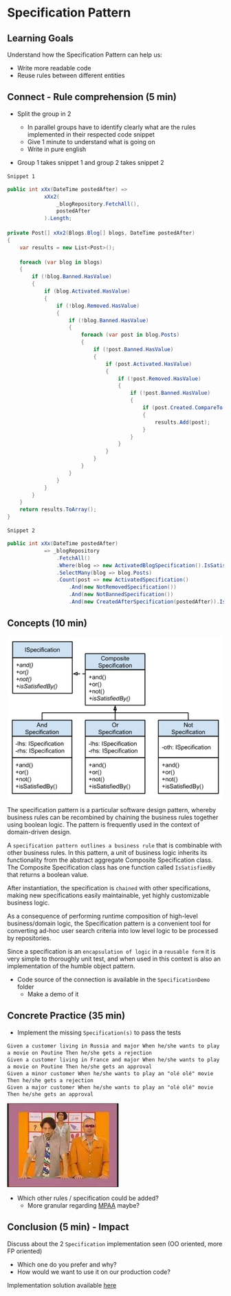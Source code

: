 # Specification Pattern
## Learning Goals
Understand how the Specification Pattern can help us:
- Write more readable code
- Reuse rules between different entities

## Connect - Rule comprehension (5 min)
- Split the group in 2
  - In parallel groups have to identify clearly what are the rules implemented in their respected code snippet 
  - Give 1 minute to understand what is going on
  - Write in pure english

- Group 1 takes snippet 1 and group 2 takes snippet 2

`Snippet 1`
```c#
public int xXx(DateTime postedAfter) => 
            xXx2(
                _blogRepository.FetchAll(),
                postedAfter
            ).Length;

private Post[] xXx2(Blogs.Blog[] blogs, DateTime postedAfter)
{
    var results = new List<Post>();

    foreach (var blog in blogs)
    {
        if (!blog.Banned.HasValue)
        {
            if (blog.Activated.HasValue)
            {
                if (!blog.Removed.HasValue)
                {
                    if (!blog.Banned.HasValue)
                    {
                        foreach (var post in blog.Posts)
                        {
                            if (!post.Banned.HasValue)
                            {
                                if (post.Activated.HasValue)
                                {
                                    if (!post.Removed.HasValue)
                                    {
                                        if (!post.Banned.HasValue)
                                        {
                                            if (post.Created.CompareTo(postedAfter) == 1)
                                            {
                                                results.Add(post);
                                            }
                                        }
                                    }
                                }
                            }
                        }
                    }
                }
            }
        }
    }
    return results.ToArray();
}
```

`Snippet 2`
```c#
public int xXx(DateTime postedAfter)
            => _blogRepository
                .FetchAll()
                .Where(blog => new ActivatedBlogSpecification().IsSatisfiedBy(blog))
                .SelectMany(blog => blog.Posts)
                .Count(post => new ActivatedSpecification()
                    .And(new NotRemovedSpecification())
                    .And(new NotBannedSpecification())
                    .And(new CreatedAfterSpecification(postedAfter)).IsSatisfiedBy(post));
```

## Concepts (10 min)
![Specification pattern explained](img/specification-pattern.png)

The specification pattern is a particular software design pattern, whereby business rules can be recombined by chaining the business rules together using boolean logic. 
The pattern is frequently used in the context of domain-driven design.

A `specification pattern outlines a business rule` that is combinable with other business rules. In this pattern, a unit of business logic inherits its functionality from the abstract aggregate Composite Specification class. 
The Composite Specification class has one function called `IsSatisfiedBy` that returns a boolean value. 

After instantiation, the specification is `chained` with other specifications, making new specifications easily maintainable, yet highly customizable business logic. 

As a consequence of performing runtime composition of high-level business/domain logic, the Specification pattern is a convenient tool for converting ad-hoc user search criteria into low level logic to be processed by repositories.

Since a specification is an `encapsulation of logic` in a `reusable form` it is very simple to thoroughly unit test, and when used in this context is also an implementation of the humble object pattern.

- Code source of the connection is available in the `SpecificationDemo` folder
    - Make a demo of it

## Concrete Practice (35 min)
- Implement the missing `Specification(s)` to pass the tests

```text
Given a customer living in Russia and major When he/she wants to play a movie on Poutine Then he/she gets a rejection
Given a customer living in France and major When he/she wants to play a movie on Poutine Then he/she gets an approval
Given a minor customer When he/she wants to play an "olé olé" movie Then he/she gets a rejection
Given a major customer When he/she wants to play an "olé olé" movie Then he/she gets an approval
```
[![Olé olé](img/olé-olé.jpeg)](https://youtu.be/8bDmeeGVNvc)

- Which other rules / specification could be added?
  - More granular regarding [MPAA](https://en.wikipedia.org/wiki/Motion_Picture_Association_film_rating_system) maybe?

## Conclusion (5 min) - Impact
Discuss about the 2 `Specification` implementation seen (OO oriented, more FP oriented)
- Which one do you prefer and why?
- How would we want to use it on our production code?

Implementation solution available [here](solution.md)